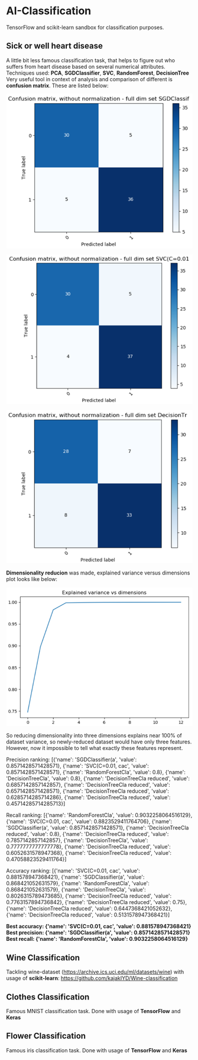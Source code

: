 # AI-Classification
TensorFlow and scikit-learn sandbox for classification purposes. 

## Sick or well heart disease
A little bit less famous classification task, that helps to figure out who suffers from heart disease based on several numerical attributes. <br>Techniques used: **PCA**, **SGDClassifier**, **SVC**, **RandomForest**, **DecisionTree** <br>
Very useful tool in context of analysis and comparison of different is **confusion matrix**. These are listed below:

![SGD](https://github.com/kajakIYD/AI-Classification/blob/master/SickOrWellHeartDisease/DocumentationImages/SGD_full_set.PNG)

![SVC](https://github.com/kajakIYD/AI-Classification/blob/master/SickOrWellHeartDisease/DocumentationImages/SVC_full_set.PNG)

![DecisionTree](https://github.com/kajakIYD/AI-Classification/blob/master/SickOrWellHeartDisease/DocumentationImages/DecisionTree_full_set.PNG)

**Dimensionality reducion** was made, explained variance versus dimensions plot looks like below:

![Explained_variance_vs_dimensions](https://github.com/kajakIYD/AI-Classification/blob/master/SickOrWellHeartDisease/DocumentationImages/Explained_variance_vs_dimensions.PNG)

So reducing dimensionality into three dimensions explains near 100% of dataset variance, so newly-reduced dataset would have only three features. However, now it impossible to tell what exactly these features represent.

Precision ranking: [{'name': 'SGDClassifier(a', 'value': 0.8571428571428571}, {'name': 'SVC(C=0.01, cac', 'value': 0.8571428571428571}, {'name': 'RandomForestCla', 'value': 0.8}, {'name': 'DecisionTreeCla', 'value': 0.8}, {'name': 'DecisionTreeCla reduced', 'value': 0.6857142857142857}, {'name': 'DecisionTreeCla reduced', 'value': 0.6571428571428571}, {'name': 'DecisionTreeCla reduced', 'value': 0.6285714285714286}, {'name': 'DecisionTreeCla reduced', 'value': 0.45714285714285713}]

Recall ranking: [{'name': 'RandomForestCla', 'value': 0.9032258064516129}, {'name': 'SVC(C=0.01, cac', 'value': 0.8823529411764706}, {'name': 'SGDClassifier(a', 'value': 0.8571428571428571}, {'name': 'DecisionTreeCla reduced', 'value': 0.8}, {'name': 'DecisionTreeCla reduced', 'value': 0.7857142857142857}, {'name': 'DecisionTreeCla', 'value': 0.7777777777777778}, {'name': 'DecisionTreeCla reduced', 'value': 0.6052631578947368}, {'name': 'DecisionTreeCla reduced', 'value': 0.47058823529411764}]

Accuracy ranking: [{'name': 'SVC(C=0.01, cac', 'value': 0.881578947368421}, {'name': 'SGDClassifier(a', 'value': 0.868421052631579}, {'name': 'RandomForestCla', 'value': 0.868421052631579}, {'name': 'DecisionTreeCla', 'value': 0.8026315789473685}, {'name': 'DecisionTreeCla reduced', 'value': 0.7763157894736842}, {'name': 'DecisionTreeCla reduced', 'value': 0.75}, {'name': 'DecisionTreeCla reduced', 'value': 0.6447368421052632}, {'name': 'DecisionTreeCla reduced', 'value': 0.5131578947368421}]

**Best accuracy: {'name': 'SVC(C=0.01, cac', 'value': 0.881578947368421} <br>Best precision: {'name': 'SGDClassifier(a', 'value': 0.8571428571428571} <br>Best recall: {'name': 'RandomForestCla', 'value': 0.9032258064516129}**

## Wine Classification
Tackling wine-dataset (https://archive.ics.uci.edu/ml/datasets/wine) with usage of **scikit-learn**: https://github.com/kajakIYD/Wine-classification

## Clothes Classification
Famous MNIST classification task. Done with usage of **TensorFlow** and **Keras**

## Flower Classification
Famous iris classification task. Done with usage of **TensorFlow** and **Keras**
